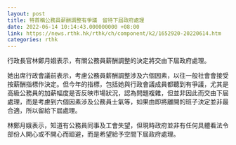 ```yaml
---
layout: post
title: 特首稱公務員薪酬調整有爭議　留待下屆政府處理
date: 2022-06-14 10:14:43.000000000 +08:00
link: https://news.rthk.hk/rthk/ch/component/k2/1652920-20220614.htm
categories: rthk
---
```


行政長官林鄭月娥表示，有關公務員薪酬調整的決定將交由下屆政府處理。

她出席行政會議前表示，考慮公務員薪酬調整涉及六個因素，以往一般社會會接受按薪酬指標作決定。但今年的指標，包括她與行政會議成員都聽到有爭議，尤其是高級公務員的加薪幅度是否反映巿場狀況，認為問題複雜，但並非因此而交由下屆處理，而是考慮到六個因素涉及公務員士氣等，如果由即將離開的班子決定並非最合適，所以留給下屆處理。

林鄭月娥表示，知道有公務員同事及工會失望，但現時政府並非有任何具體看法令部份人開心或不開心而廻避，而是希望給予空間下屆政府處理。
